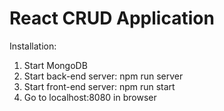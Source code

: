 React CRUD Application
===

Installation:

1. Start MongoDB
2. Start back-end server: npm run server
3. Start front-end server: npm run start
4. Go to localhost:8080 in browser